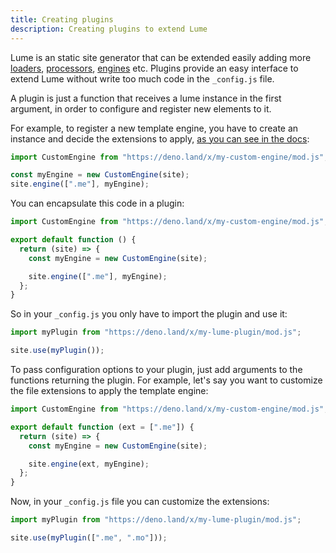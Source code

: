 ```yaml
---
title: Creating plugins
description: Creating plugins to extend Lume
---
```


Lume is an static site generator that can be extended easily adding more
[loaders](/advanced/loaders/), [processors](/advanced/processors/),
[engines](advanced/engines/) etc. Plugins provide an easy interface to extend
Lume without write too much code in the `_config.js` file.

A plugin is just a function that receives a lume instance in the first argument,
in order to configure and register new elements to it.

For example, to register a new template engine, you have to create an instance
and decide the extensions to apply,
[as you can see in the docs](advanced/engines/):

```js
import CustomEngine from "https://deno.land/x/my-custom-engine/mod.js";

const myEngine = new CustomEngine(site);
site.engine([".me"], myEngine);
```

You can encapsulate this code in a plugin:

```js
import CustomEngine from "https://deno.land/x/my-custom-engine/mod.js";

export default function () {
  return (site) => {
    const myEngine = new CustomEngine(site);

    site.engine([".me"], myEngine);
  };
}
```

So in your `_config.js` you only have to import the plugin and use it:

```js
import myPlugin from "https://deno.land/x/my-lume-plugin/mod.js";

site.use(myPlugin());
```

To pass configuration options to your plugin, just add arguments to the
functions returning the plugin. For example, let's say you want to customize the
file extensions to apply the template engine:

```js
import CustomEngine from "https://deno.land/x/my-custom-engine/mod.js";

export default function (ext = [".me"]) {
  return (site) => {
    const myEngine = new CustomEngine(site);

    site.engine(ext, myEngine);
  };
}
```

Now, in your `_config.js` file you can customize the extensions:

```js
import myPlugin from "https://deno.land/x/my-lume-plugin/mod.js";

site.use(myPlugin([".me", ".mo"]));
```
